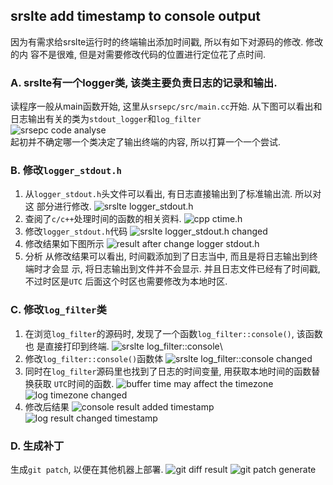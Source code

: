 ## srslte add timestamp to console output
因为有需求给srslte运行时的终端输出添加时间戳, 所以有如下对源码的修改. 修改的内
容不是很难, 但是对需要修改代码的位置进行定位花了点时间.

### A. srslte有一个logger类, 该类主要负责日志的记录和输出.
读程序一般从main函数开始, 这里从`srsepc/src/main.cc`开始. 从下图可以看出和
日志输出有关的类为`stdout_logger`和`log_filter`\
![srsepc code analyse]\
起初并不确定哪一个类决定了输出终端的内容, 所以打算一个一个尝试.

### B. 修改`logger_stdout.h`
1. 从`logger_stdout.h`头文件可以看出, 有日志直接输出到了标准输出流. 所以对这
    部分进行修改.
    ![srslte logger_stdout.h]
2. 查阅了`c/c++`处理时间的函数的相关资料.
    ![cpp ctime.h]
3. 修改`logger_stdout.h`代码
    ![srslte logger_stdout.h changed]
4. 修改结果如下图所示
    ![result after change logger stdout.h]
5. 分析
    从修改结果可以看出, 时间戳添加到了日志当中, 而且是将日志输出到终端时才会显
    示, 将日志输出到文件并不会显示. 并且日志文件已经有了时间戳, 不过时区是`UTC`
    后面这个时区也需要修改为本地时区.

### C. 修改`log_filter`类
1. 在浏览`log_filter`的源码时, 发现了一个函数`log_filter::console()`, 该函数也
    是直接打印到终端.
    ![srslte log_filter::console]\
2. 修改`log_filter::console()`函数体
    ![srslte log_filter::console changed]
3. 同时在`log_filter`源码里也找到了日志的时间变量, 用获取本地时间的函数替换获取
    `UTC`时间的函数.
    ![buffer time may affect the timezone]
    ![log timezone changed]
4. 修改后结果
    ![console result added timestamp]\
    ![log result changed timestamp]

### D. 生成补丁
生成`git patch`, 以便在其他机器上部署.
![git diff result]
![git patch generate]



[srsepc code analyse]: https://raw.githubusercontent.com/rainvestige/PicGo/master/20200731145721.png?token=AH3FL3MVJMJKANRVGAIS3SS7EPARC
[srslte logger_stdout.h]: https://raw.githubusercontent.com/rainvestige/PicGo/master/20200731150122.png?token=AH3FL3L2WHSDBS6NPEKPK5S7EPBAW
[cpp ctime.h]: https://raw.githubusercontent.com/rainvestige/PicGo/master/20200731152449.png?token=AH3FL3I7VJBRLR3G5N4WATK7EPDX6
[srslte logger_stdout.h changed]: https://raw.githubusercontent.com/rainvestige/PicGo/master/20200731153217.png?token=AH3FL3JE5VPGBLB6OGNPOAK7EPEUE
[result after change logger stdout.h]: https://raw.githubusercontent.com/rainvestige/PicGo/master/20200731154947.png?token=AH3FL3OTZSUSNKPWTL46DQ27EPGVY
[srslte log_filter::console]: https://raw.githubusercontent.com/rainvestige/PicGo/master/20200731172955.png?token=AH3FL3KPFKNXMNGP3S3MTI27EPSNE
[srslte log_filter::console changed]: https://raw.githubusercontent.com/rainvestige/PicGo/master/20200731173810.png?token=AH3FL3K44E6Y4MHWRWE7W2S7EPTMC
[buffer time may affect the timezone]: https://raw.githubusercontent.com/rainvestige/PicGo/master/20200731174621.png
[console result added timestamp]: https://raw.githubusercontent.com/rainvestige/PicGo/master/20200801151608.png
[log result changed timestamp]: https://raw.githubusercontent.com/rainvestige/PicGo/master/20200801151803.png
[log timezone changed]: https://raw.githubusercontent.com/rainvestige/PicGo/master/20200801153057.png
[git diff result]: https://raw.githubusercontent.com/rainvestige/PicGo/master/20200801153808.png
[git patch generate]: https://raw.githubusercontent.com/rainvestige/PicGo/master/20200801155902.png

